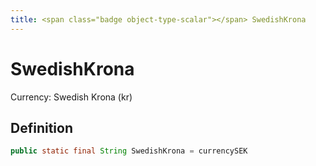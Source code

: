 ```yaml
---
title: <span class="badge object-type-scalar"></span> SwedishKrona
---
```

# <span class="badge object-type-scalar"></span> SwedishKrona

Currency: Swedish Krona (kr)

## Definition

```java
public static final String SwedishKrona = currencySEK
```
